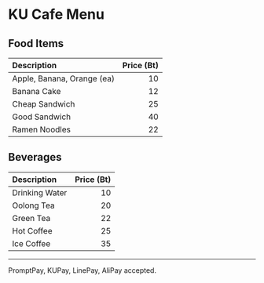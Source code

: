 # KU Cafe Menu

## Food Items

| Description                | Price (Bt) |
|:---------------------------|-----:|
| Apple, Banana, Orange (ea) |  10  |
| Banana Cake                |  12  |
| Cheap Sandwich             |  25  |
| Good Sandwich              |  40  |
| Ramen Noodles              |  22  |

## Beverages

| Description                | Price (Bt) |
|:---------------------------|-----:|
| Drinking Water             |  10  |
| Oolong Tea                 |  20  |
| Green Tea                  |  22  |
| Hot Coffee                 |  25  |
| Ice Coffee                 |  35  |




---

PromptPay, KUPay, LinePay, AliPay accepted.
